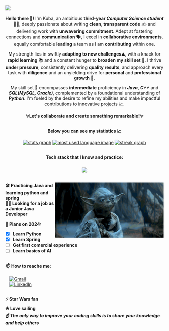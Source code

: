 <img src="hello-there.gif"/>

<p align="center"><b>Hello there 👋!</b> I'm Kuba, an ambitious <b>third-year <i>Computer Science student</i></b> 👨‍💻, deeply passionate about writing <b>clean, transparent code</b> ✍️ and delivering work with <b>unwavering commitment</b>. Adept at fostering connections and <b>communication</b> 🗣️, I excel in <b>collaborative environments</b>, equally comfortable <b>leading</b> a team as I am <b>contributing</b> within one.</p>

<p align="center">My strength lies in swiftly <b>adapting to new challenges</b>⛰️, with a knack for <b>rapid learning</b> 📚 and a constant hunger to <b>broaden my skill set</b> 🚀. I thrive <b>under pressure</b>, consistently delivering <b>quality results</b>, and approach every task with <b>diligence</b> and an unyielding drive for <b>personal</b> and <b>professional growth</b> 💪.</p>

<p align="center">My skill set 📑 encompasses <b>intermediate</b> proficiency in <b><i>Java</i></b>, <b><i>C++</i></b> and <b><i>SQL(MySQL, Oracle)</i></b>, complemented by a foundational understanding of <b><i>Python</i></b>. I'm fueled by the desire to refine my abilities and make impactful contributions to innovative projects 📈.</p>

<p align="center"><b>✨Let's collaborate and create something remarkable!✨</b></p>

##

<p align="center"><b>Below you can see my statistics 📈</b></p>

<div align="center">
  <a href="https://github.com/jmatoga?tab=repositories">
  <img src="https://github-readme-stats.vercel.app/api?username=jmatoga&hide_title=false&hide_rank=false&show_icons=true&include_all_commits=true&count_private=true&disable_animations=false&theme=dark&locale=en&hide_border=true" height="121" alt="stats graph"/></a>
  <a href="https://github.com/jmatoga?tab=repositories"><img src="https://github-readme-stats.vercel.app/api/top-langs/?username=jmatoga&layout=compact&theme=dark&hide_border=true" height="121" alt="most used language image"/></a>
  <a href="https://github.com/jmatoga?tab=repositories"><img src="https://streak-stats.demolab.com?user=jmatoga&locale=en&mode=daily&theme=dark&hide_border=true&date_format=j M[ Y]" height="121" alt="streak graph"/></a> 
</div>

##

<p align="center"><b>Tech stack that I know and practice:</b></p>

###

<p align="center">
  <a href="https://github.com/jmatoga?tab=repositories">
    <img src="https://skillicons.dev/icons?i=java,spring,hibernate,cpp,mysql,py,git,github,idea,linux,html,css,maven" />
  </a>
</p>

##

<img align="right" height="175" src="yoda.gif"/>

**🛠️ Practicing Java and learning python and spring** <br>
**🧑‍💼 Looking for a job as a Junior Java Developer** <br>

**📅 Plans on 2024:**
- [X] **Learn Python**
- [X] **Learn Spring**
- [ ] **Get first comercial experience**
- [ ] **Learn basics of AI**

##

**📫 How to reache me:** <br><br>
&nbsp;&nbsp;&nbsp;[![Gmail](https://img.shields.io/badge/jakub.matoga.it%40gmail.com-black?style=for-the-badge&logo=gmail&labelColor=grey&color=242424)](mailto:jakub.matoga.it@gmail.com) <br>
&nbsp;&nbsp;&nbsp;[![LinkedIn](https://img.shields.io/badge/jakub--matoga-black?style=for-the-badge&logo=linkedin&labelColor=grey&color=242424)](https://www.linkedin.com/in/jakub-matoga/) <br>

##

**⚡ Star Wars fan** <br>
**⛵ Love sailing** <br>
***☝️ The only way to improve your coding skills is to share your knowledge and help others*** <br><br>
